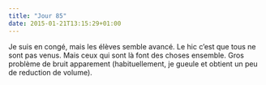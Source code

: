 ```yaml
---
title: "Jour 85"
date: 2015-01-21T13:15:29+01:00
---
```


Je suis en congé, mais les élèves semble avancé. Le hic c’est que tous
ne sont pas venus. Mais ceux qui sont là font des choses ensemble. Gros
problème de bruit apparement (habituellement, je gueule et obtient un
peu de reduction de volume).



